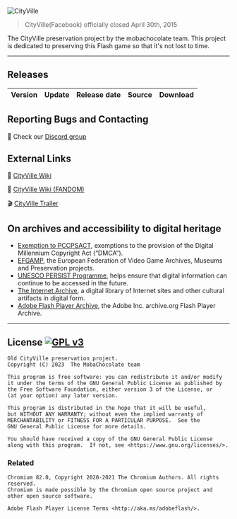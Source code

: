 ![CityVille](templates/img/logo.png "CityVille logo")

> CityVille(Facebook) officially closed April 30th, 2015

The CityVille preservation project by the mobachocolate team.
This project is dedicated to preserving this Flash game so that it's not lost to time.

---

## Releases

| Version | Update | Release date |  Source  | Download |
| ------- | ------ | ------------ | ------ | -------- |

## Reporting Bugs and Contacting
:speech_balloon: Check our [Discord group](https://discord.gg/rdpFXhja5Q)

## External Links
:beginner: [CityVille Wiki](https://cityville.mobachocolate.net)

:beginner: [CityVille Wiki (FANDOM)](https://cityville.fandom.com/wiki/CityVille_Wiki)

:clapper: [CityVille Trailer](https://www.youtube.com/watch?v=pAdlyz9miqo)

## On archives and accessibility to digital heritage
- [Exemption to PCCPSACT](https://www.federalregister.gov/documents/2018/10/26/2018-23241/exemption-to-prohibition-on-circumvention-of-copyright-protection-systems-for-access-control), exemptions to the provision of the Digital Millennium Copyright Act (“DMCA”). 
- [EFGAMP](https://efgamp.eu/), the European Federation of Video Game Archives, Museums and Preservation projects.
- [UNESCO PERSIST Programme](https://unescopersist.org/), helps ensure that digital information can continue to be accessed in the future.
- [The Internet Archive](https://archive.org/), a digital library of Internet sites and other cultural artifacts in digital form.
- [Adobe Flash Player Archive](https://archive.org/download/flashplayerarchive/), the Adobe Inc. archive.org Flash Player Archive.

---

## License [![GPL v3](https://img.shields.io/badge/GPL%20v3-blue)](http://www.gnu.org/licenses/gpl-3.0)
```
Old CityVille preservation project.
Copyright (C) 2023  The MobaChocolate team

This program is free software: you can redistribute it and/or modify
it under the terms of the GNU General Public License as published by
the Free Software Foundation, either version 3 of the License, or
(at your option) any later version.

This program is distributed in the hope that it will be useful,
but WITHOUT ANY WARRANTY; without even the implied warranty of
MERCHANTABILITY or FITNESS FOR A PARTICULAR PURPOSE.  See the
GNU General Public License for more details.

You should have received a copy of the GNU General Public License
along with this program.  If not, see <https://www.gnu.org/licenses/>.
```
### Related
```
Chromium 82.0, Copyright 2020-2021 The Chromium Authors. All rights reserved.
Chromium is made possible by the Chromium open source project and other open source software.
```

```
Adobe Flash Player License Terms <http://aka.ms/adobeflash/>.
```
